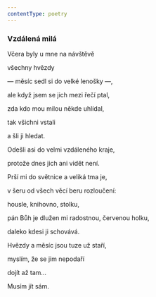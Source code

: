 ```yaml
---
contentType: poetry
---
```


<section>

### Vzdálená milá

Včera byly u mne na návštěvě

všechny hvězdy

— měsíc sedl si do velké lenošky —,

ale když jsem se jich mezi řečí ptal,

zda kdo mou milou někde uhlídal,

tak všichni vstali

a šli ji hledat.

Odešli asi do velmi vzdáleného kraje,

protože dnes jich ani vidět není.

Prší mi do světnice a veliká tma je,

v šeru od všech věcí beru rozloučení:

housle, knihovno, stolku,

pán Bůh je dlužen mi radostnou, červenou holku,

daleko kdesi ji schovává.

Hvězdy a měsíc jsou tuze už staří,

myslím, že se jim nepodaří

dojít až tam…

Musím jít sám.

</section>
